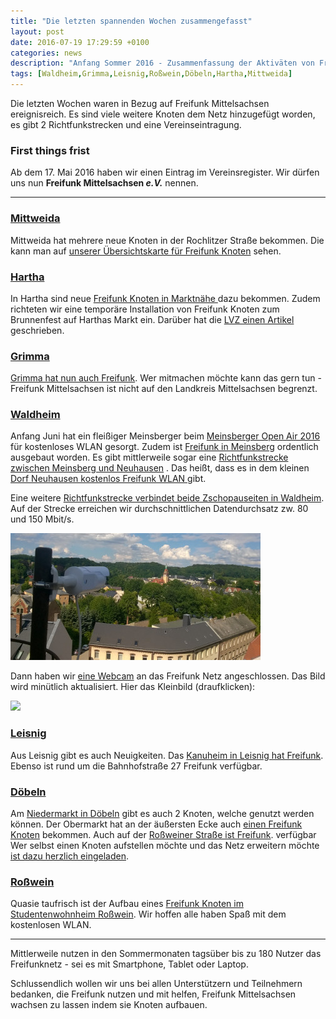 ```yaml
---
title: "Die letzten spannenden Wochen zusammengefasst"
layout: post
date: 2016-07-19 17:29:59 +0100
categories: news
description: "Anfang Sommer 2016 - Zusammenfassung der Aktiväten von Freifunk Mittelsachsen"
tags: [Waldheim,Grimma,Leisnig,Roßwein,Döbeln,Hartha,Mittweida]
---
```

Die letzten Wochen waren in Bezug auf Freifunk Mittelsachsen ereignisreich.
Es sind viele weitere Knoten dem Netz hinzugefügt worden, es gibt 2 Richtfunkstrecken und eine Vereinseintragung.

### First things frist

Ab dem 17. Mai 2016 haben wir einen Eintrag im Vereinsregister. Wir dürfen uns nun **Freifunk Mittelsachsen _e.V._** nennen.

---

### [Mittweida](/stadt/mittweida)

Mittweida hat mehrere neue Knoten in der Rochlitzer Straße bekommen. Die kann man auf [unserer Übersichtskarte für Freifunk Knoten](http://karte.freifunk-mittelsachsen.de/meshviewer/#!v:m;n:60e327e72194) sehen.

### [Hartha](/stadt/hartha)

In Hartha sind neue [Freifunk Knoten in Marktnähe ](http://karte.freifunk-mittelsachsen.de/meshviewer/#!v:m;n:ec086b6157fe) dazu bekommen.
Zudem richteten wir eine temporäre Installation von Freifunk Knoten zum Brunnenfest auf Harthas Markt ein.
Darüber hat die [LVZ einen Artikel ](http://www.lvz.de/Region/Doebeln/Unterstuetzung-fuer-freies-WLAN-in-Hartha-gesucht) geschrieben.

### [Grimma](/stadt/grimma)
[Grimma hat nun auch Freifunk](http://karte.freifunk-mittelsachsen.de/meshviewer/#!v:m;n:f4f26dfef580). Wer mitmachen möchte kann das gern tun - Freifunk Mittelsachsen ist nicht auf den Landkreis Mittelsachsen begrenzt.

### [Waldheim](/stadt/waldheim)

Anfang Juni hat ein fleißiger Meinsberger beim [Meinsberger Open Air 2016](http://meinsberg-in-sachsen.de/2016/03/06/moa-flyer-2016/) für kostenloses WLAN gesorgt. Zudem ist [Freifunk in Meinsberg](http://karte.freifunk-mittelsachsen.de/meshviewer/#!v:m;n:60e327e740dc) ordentlich ausgebaut worden.
Es gibt mittlerweile sogar eine [Richtfunkstrecke zwischen Meinsberg und Neuhausen](http://karte.freifunk-mittelsachsen.de/meshviewer/#!v:m;l:00e07dc041c9-f4f26d6a8f7a) . Das heißt, dass es in dem kleinen [Dorf Neuhausen kostenlos Freifunk WLAN ](http://karte.freifunk-mittelsachsen.de/meshviewer/#!v:m;l:a42bb0aaaa56-f4f26d6a8f7a) gibt.

Eine weitere [Richtfunkstrecke verbindet beide Zschopauseiten in Waldheim](http://karte.freifunk-mittelsachsen.de/meshviewer/#!v:m;l:60e327ceca44-f4f26dfeeb96). Auf der Strecke erreichen wir durchschnittlichen Datendurchsatz zw. 80 und 150 Mbit/s.

<a data-featherlight="image" href="/img/ffwdh-pw-richt/richt1.jpg">
  <img src="/img/ffwdh-pw-richt/richt1_klein.jpg">
</a>

Dann haben wir [eine Webcam](http://sachsen-webcam.de/landkreis-mittelsachsen/item/webcam-waldheim.html) an das Freifunk Netz angeschlossen. Das Bild wird minütlich aktualisiert.
Hier das Kleinbild (draufklicken):

<a data-featherlight="image" href="http://firmware.freifunk-waldheim.de/cam/uvc-pw01/image.jpg">
  <img src="http://firmware.freifunk-waldheim.de/cam/uvc-pw01/image_thumb.jpg">
</a>

### [Leisnig](/stadt/leisnig)

Aus Leisnig gibt es auch Neuigkeiten. Das [Kanuheim in Leisnig hat Freifunk](http://karte.freifunk-mittelsachsen.de/meshviewer/#!v:m;l:6872512e0dd4-f4f26d350a52). Ebenso ist rund um die Bahnhofstraße 27 Freifunk verfügbar.

### [Döbeln](/stadt/döbeln)

Am [Niedermarkt in Döbeln](http://karte.freifunk-mittelsachsen.de/meshviewer/#!v:m;l:ec086b3fd2ea-f4f26dd5b3c8) gibt es auch 2 Knoten, welche genutzt werden können.
Der Obermarkt hat an der äußersten Ecke auch [einen Freifunk Knoten](http://karte.freifunk-mittelsachsen.de/meshviewer/#!v:m;n:f4f26df66058) bekommen.
Auch auf der [Roßweiner Straße ist Freifunk](http://karte.freifunk-mittelsachsen.de/meshviewer/#!v:m;n:f4f26d972d2c). verfügbar
Wer selbst einen Knoten aufstellen möchte und das Netz erweitern möchte [ist dazu herzlich eingeladen](/mitmachen).

### [Roßwein](/stadt/roßwein)

Quasie taufrisch ist der Aufbau eines [Freifunk Knoten im Studentenwohnheim Roßwein](http://karte.freifunk-mittelsachsen.de/meshviewer/#!v:m;n:f4f26d52aed4). Wir hoffen alle haben Spaß mit dem kostenlosen WLAN.

---

Mittlerweile nutzen in den Sommermonaten tagsüber bis zu 180 Nutzer das Freifunknetz - sei es mit Smartphone, Tablet oder Laptop.

Schlussendlich wollen wir uns bei allen Unterstützern und Teilnehmern bedanken, die Freifunk nutzen und mit helfen, Freifunk Mittelsachsen wachsen zu lassen indem sie Knoten aufbauen.
